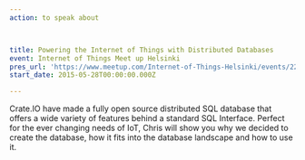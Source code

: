 ```yaml
---
action: to speak about



title: Powering the Internet of Things with Distributed Databases
event: Internet of Things Meet up Helsinki
pres_url: 'https://www.meetup.com/Internet-of-Things-Helsinki/events/221317511/'
start_date: 2015-05-28T00:00:00.000Z

---
```


Crate.IO have made a fully open source distributed SQL database that offers a wide variety of features behind a standard SQL Interface. Perfect for the ever changing needs of IoT, Chris will show you why we decided to create the database, how it fits into the database landscape and how to use it.
